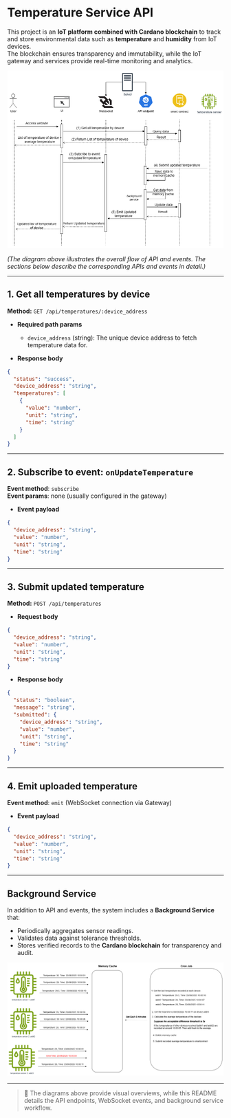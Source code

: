 # Temperature Service API

This project is an **IoT platform combined with Cardano blockchain** to track and store environmental data such as **temperature** and **humidity** from IoT devices.  
The blockchain ensures transparency and immutability, while the IoT gateway and services provide real-time monitoring and analytics.

![Diagram](./docs/images/iot1-diagram.png)

*(The diagram above illustrates the overall flow of API and events. The sections below describe the corresponding APIs and events in detail.)*

---

## 1. Get all temperatures by device
**Method:** `GET /api/temperatures/:device_address`

- **Required path params**  
  - `device_address` (string): The unique device address to fetch temperature data for.

- **Response body**
```json
{
  "status": "success",
  "device_address": "string",
  "temperatures": [
    {
      "value": "number",
      "unit": "string",
      "time": "string"
    }
  ]
}
```

---

## 2. Subscribe to event: `onUpdateTemperature`

**Event method**: `subscribe`  
**Event params**: none (usually configured in the gateway)  

- **Event payload**
```json
{
  "device_address": "string",
  "value": "number",
  "unit": "string",
  "time": "string"
}
```

---

## 3. Submit updated temperature
**Method:** `POST /api/temperatures`

- **Request body**
```json
{
  "device_address": "string",
  "value": "number",
  "unit": "string",
  "time": "string"
}
```

- **Response body**
```json
{
  "status": "boolean",
  "message": "string",
  "submitted": {
    "device_address": "string",
    "value": "number",
    "unit": "string",
    "time": "string"
  }
}
```

---

## 4. Emit uploaded temperature

**Event method**: `emit` (WebSocket connection via Gateway)  

- **Event payload**
```json
{
  "device_address": "string",
  "value": "number",
  "unit": "string",
  "time": "string"
}
```

---

## Background Service

In addition to API and events, the system includes a **Background Service** that:  
- Periodically aggregates sensor readings.  
- Validates data against tolerance thresholds.  
- Stores verified records to the **Cardano blockchain** for transparency and audit.  

![Background Service](./docs/images/iot1-example-cron-job.png)

---

> 📌 The diagrams above provide visual overviews, while this README details the API endpoints, WebSocket events, and background service workflow.
